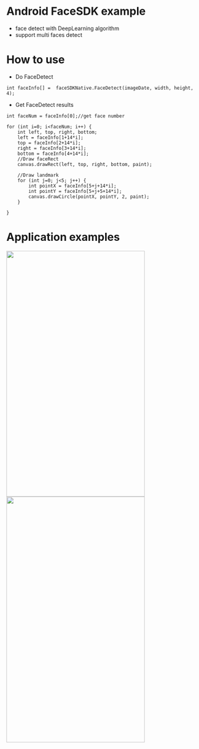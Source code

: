 # Android FaceSDK example

* face detect with DeepLearning algorithm
* support multi faces detect

# How to use

* Do FaceDetect

```
int faceInfo[] =  faceSDKNative.FaceDetect(imageDate, width, height, 4);

```
* Get FaceDetect results

```
int faceNum = faceInfo[0];//get face number

for (int i=0; i<faceNum; i++) {
    int left, top, right, bottom;
    left = faceInfo[1+14*i];
    top = faceInfo[2+14*i];
    right = faceInfo[3+14*i];
    bottom = faceInfo[4+14*i];
    //Draw faceRect
    canvas.drawRect(left, top, right, bottom, paint);

    //Draw landmark
    for (int j=0; j<5; j++) {
        int pointX = faceInfo[5+j+14*i];
        int pointY = faceInfo[5+j+5+14*i];
        canvas.drawCircle(pointX, pointY, 2, paint);
    }

}
```

# Application examples


<img src="https://github.com/pingfengluo/android_facesdk/raw/master/test_data/tester1.png" width="360" height="640">

<img src="https://github.com/pingfengluo/android_facesdk/raw/master/test_data/tester2.png" width="360" height="640">

